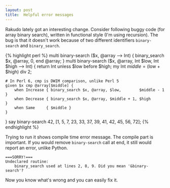 ```yaml
---
layout: post
title:  Helpful error messages
---
```

Rakudo lately got an interesting change. Consider following buggy code
(for array binary search), written in functional style (I'm using
recursion). The bug is that it doesn't work because of two different
identifiers `binary-search` and `binary_search`.

{% highlight perl %}
multi binary-search ($x, @array --> Int) {
    binary_search $x, @array, 0, end @array;
}
multi binary-search ($x, @array, Int $low, Int $high --> Int) {
    return Int unless $low before $high;
    my Int $middle = ($low + $high) div 2;

    # In Perl 6, cmp is DWIM comparison, unlike Perl 5
    given $x cmp @array[$middle] {
        when Increase { binary_search $x, @array, $low,        $middle - 1 }
        when Decrease { binary_search $x, @array, $middle + 1, $high       }
        when Same     { $middle }
    }
}
say binary-search 42, [1, 5, 7, 23, 33, 37, 39, 41, 42, 45, 56, 72];
{% endhighlight %}

Trying to run it shows compile time error message. The compile part is
important. If you would remove `binary-search` call at end, it still
would report an error, unlike Python.

    ===SORRY!===
    Undeclared routine:
        binary_search used at lines 2, 8, 9. Did you mean '&binary-search'?

Now you know what's wrong and you can easily fix it.
